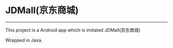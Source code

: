 # JDMall(京东商城)

*****

This project is a Android app which is imitated JDMall(京东商城)

Wrapped in Java.
